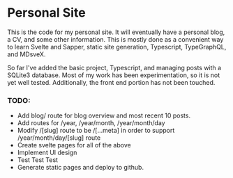 # Personal Site

This is the code for my personal site. It will eventually have a personal
blog, a CV, and some other information. This is mostly done as a convenient
way to learn Svelte and Sapper, static site generation, Typescript,
TypeGraphQL, and MDsveX.

So far I've added the basic project, Typescript, and managing posts with a
SQLite3 database. Most of my work has been experimentation, so it is not
yet well tested. Additionally, the front end portion has not been touched.

### TODO:
- Add blog/ route for blog overview and most recent 10 posts.
- Add routes for /year, /year/month, /year/month/day
- Modify /[slug] route to be /[...meta] in order to support /year/month/day/[slug] route
- Create svelte pages for all of the above
- Implement UI design
- Test Test Test
- Generate static pages and deploy to github.
